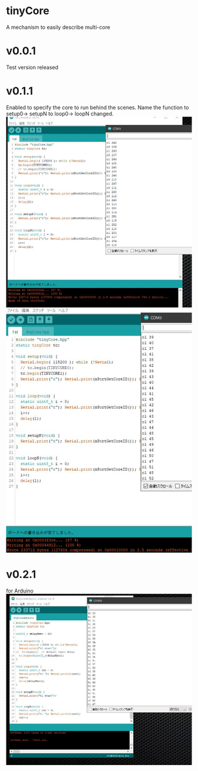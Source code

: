 # tinyCore
A mechanism to easily describe multi-core
# v0.0.1
Test version released
# v0.1.1
Enabled to specify the core to run behind the scenes.
Name the function 
to setup0-> setupN
to loop0-> loopN
changed.
![task0.JPG](https://github.com/chrmlinux/tinyCore/blob/main/doc/task0.JPG)
![task1.JPG](https://github.com/chrmlinux/tinyCore/blob/main/doc/task1.JPG)
# v0.2.1
for Arduino
![arduino.JPG](https://github.com/chrmlinux/tinyCore/blob/main/doc/Arduino.JPG)
